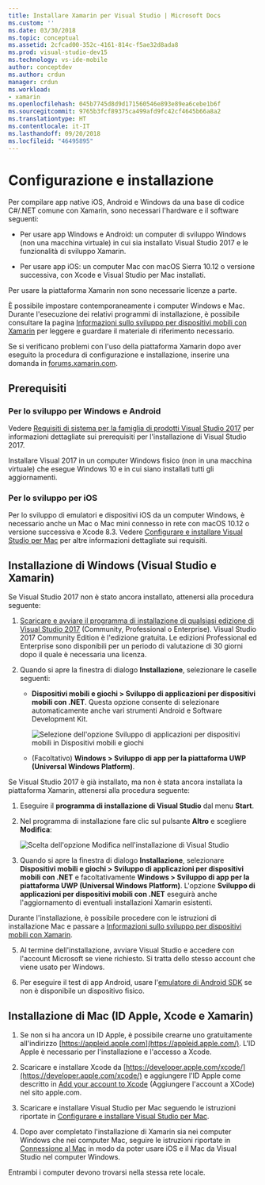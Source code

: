 ```yaml
---
title: Installare Xamarin per Visual Studio | Microsoft Docs
ms.custom: ''
ms.date: 03/30/2018
ms.topic: conceptual
ms.assetid: 2cfcad00-352c-4161-814c-f5ae32d8ada8
ms.prod: visual-studio-dev15
ms.technology: vs-ide-mobile
author: conceptdev
ms.author: crdun
manager: crdun
ms.workload:
- xamarin
ms.openlocfilehash: 045b7745d8d9d171560546e893e89ea6cebe1b6f
ms.sourcegitcommit: 9765b3fcf89375ca499afd9fc42cf4645b66a8a2
ms.translationtype: HT
ms.contentlocale: it-IT
ms.lasthandoff: 09/20/2018
ms.locfileid: "46495895"
---
```

# <a name="setup-and-install"></a>Configurazione e installazione

Per compilare app native iOS, Android e Windows da una base di codice C#/.NET comune con Xamarin, sono necessari l'hardware e il software seguenti:

-   Per usare app Windows e Android: un computer di sviluppo Windows (non una macchina virtuale) in cui sia installato Visual Studio 2017 e le funzionalità di sviluppo Xamarin.

-   Per usare app iOS: un computer Mac con macOS Sierra 10.12 o versione successiva, con Xcode e Visual Studio per Mac installati.

Per usare la piattaforma Xamarin non sono necessarie licenze a parte.

È possibile impostare contemporaneamente i computer Windows e Mac. Durante l'esecuzione dei relativi programmi di installazione, è possibile consultare la pagina [Informazioni sullo sviluppo per dispositivi mobili con Xamarin](../cross-platform/learn-about-mobile-development-with-xamarin.md) per leggere e guardare il materiale di riferimento necessario.

Se si verificano problemi con l'uso della piattaforma Xamarin dopo aver eseguito la procedura di configurazione e installazione, inserire una domanda in [forums.xamarin.com](http://forums.xamarin.com/).

<a name="prereq" />

## <a name="pre-requisites"></a>Prerequisiti

###  <a name="for-targeting-windows-and-android"></a>Per lo sviluppo per Windows e Android

Vedere [Requisiti di sistema per la famiglia di prodotti Visual Studio 2017](/visualstudio/productinfo/vs2017-system-requirements-vs) per informazioni dettagliate sui prerequisiti per l'installazione di Visual Studio 2017.

Installare Visual 2017 in un computer Windows fisico (non in una macchina virtuale) che esegue Windows 10 e in cui siano installati tutti gli aggiornamenti.

### <a name="for-targeting-ios"></a>Per lo sviluppo per iOS

Per lo sviluppo di emulatori e dispositivi iOS da un computer Windows, è necessario anche un Mac o Mac mini connesso in rete con macOS 10.12 o versione successiva e Xcode 8.3. Vedere [Configurare e installare Visual Studio per Mac](/visualstudio/mac/installation) per altre informazioni dettagliate sui requisiti.

<a name="windows" />

##  <a name="windows-setup-visual-studio-and-xamarin"></a>Installazione di Windows (Visual Studio e Xamarin)

Se Visual Studio 2017 non è stato ancora installato, attenersi alla procedura seguente:

1.  [Scaricare e avviare il programma di installazione di qualsiasi edizione di Visual Studio 2017](https://visualstudio.microsoft.com/downloads/?utm_medium=microsoft&utm_source=docs.microsoft.com&utm_campaign=button+cta&utm_content=download+vs2017) (Community, Professional o Enterprise). Visual Studio 2017 Community Edition è l'edizione gratuita. Le edizioni Professional ed Enterprise sono disponibili per un periodo di valutazione di 30 giorni dopo il quale è necessaria una licenza.

2.  Quando si apre la finestra di dialogo **Installazione**, selezionare le caselle seguenti:

    - **Dispositivi mobili e giochi > Sviluppo di applicazioni per dispositivi mobili con .NET**. Questa opzione consente di selezionare automaticamente anche vari strumenti Android e Software Development Kit.

        ![Selezione dell'opzione Sviluppo di applicazioni per dispositivi mobili in Dispositivi mobili e giochi](../cross-platform/media/cross-plat-xamarin-setup-2a.png "Cross-Plat Xamarin Setup 2")

    - (Facoltativo) **Windows > Sviluppo di app per la piattaforma UWP (Universal Windows Platform)**.

Se Visual Studio 2017 è già installato, ma non è stata ancora installata la piattaforma Xamarin, attenersi alla procedura seguente:

1. Eseguire il **programma di installazione di Visual Studio** dal menu **Start**.

2.  Nel programma di installazione fare clic sul pulsante **Altro** e scegliere **Modifica**:

    ![Scelta dell'opzione Modifica nell'installazione di Visual Studio](../cross-platform/media/cross-plat-xamarin-setup-1a.png "Cross-Plat Xamarin Setup 1")

3.  Quando si apre la finestra di dialogo **Installazione**, selezionare **Dispositivi mobili e giochi > Sviluppo di applicazioni per dispositivi mobili con .NET** e facoltativamente **Windows > Sviluppo di app per la piattaforma UWP (Universal Windows Platform)**. L'opzione **Sviluppo di applicazioni per dispositivi mobili con .NET** eseguirà anche l'aggiornamento di eventuali installazioni Xamarin esistenti.

Durante l'installazione, è possibile procedere con le istruzioni di installazione Mac e passare a [Informazioni sullo sviluppo per dispositivi mobili con Xamarin](../cross-platform/learn-about-mobile-development-with-xamarin.md).

5.  Al termine dell'installazione, avviare Visual Studio e accedere con l'account Microsoft se viene richiesto. Si tratta dello stesso account che viene usato per Windows.

6.  Per eseguire il test di app Android, usare l'[emulatore di Android SDK](/xamarin/android/get-started/installation/android-emulator/) se non è disponibile un dispositivo fisico.

<a name="mac" />

##  <a name="mac-setup-apple-id-xcode-and-xamarin"></a>Installazione di Mac (ID Apple, Xcode e Xamarin)

1.  Se non si ha ancora un ID Apple, è possibile crearne uno gratuitamente all'indirizzo [https://appleid.apple.com](https://appleid.apple.com/). L'ID Apple è necessario per l'installazione e l'accesso a Xcode.

2.  Scaricare e installare Xcode da [https://developer.apple.com/xcode/](https://developer.apple.com/xcode/) e aggiungere l'ID Apple come descritto in [Add your account to Xcode](https://developer.apple.com/library/content/documentation/IDEs/Conceptual/AppStoreDistributionTutorial/AddingYourAccounttoXcode/AddingYourAccounttoXcode.html#//apple_ref/doc/uid/TP40013839-CH40-SW1) (Aggiungere l'account a XCode) nel sito apple.com.

3.  Scaricare e installare Visual Studio per Mac seguendo le istruzioni riportate in [Configurare e installare Visual Studio per Mac](/visualstudio/mac/installation).

4.  Dopo aver completato l'installazione di Xamarin sia nei computer Windows che nei computer Mac, seguire le istruzioni riportate in [Connessione al Mac](/xamarin/ios/get-started/installation/windows/connecting-to-mac/) in modo da poter usare iOS e il Mac da Visual Studio nel computer Windows.

Entrambi i computer devono trovarsi nella stessa rete locale.
